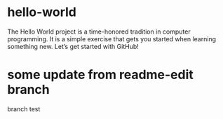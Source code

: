 # hello-world
The Hello World project is a time-honored tradition in computer programming. It is a simple exercise that gets you started when learning something new. Let’s get started with GitHub!

# some update from readme-edit branch
branch test
